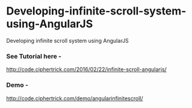 # Developing-infinite-scroll-system-using-AngularJS
Developing infinite scroll system using AngularJS

### See Tutorial here  - 
http://code.ciphertrick.com/2016/02/22/infinite-scroll-angularjs/

### Demo - 
http://code.ciphertrick.com/demo/angularinfinitescroll/

